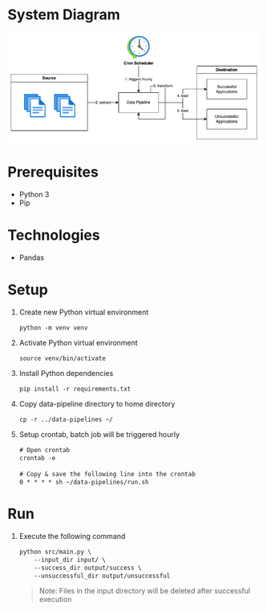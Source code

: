 # System Diagram

<p align="center">
    <img src="diagram.png" alt="diagram"/>
</p>

# Prerequisites
- Python 3
- Pip

# Technologies
- Pandas

# Setup
1. Create new Python virtual environment
    ```
    python -m venv venv
    ```
2. Activate Python virtual environment
    ```
    source venv/bin/activate
    ```
3. Install Python dependencies
    ```
    pip install -r requirements.txt
    ```
4. Copy data-pipeline directory to home directory
    ```
    cp -r ../data-pipelines ~/
    ```
5. Setup crontab, batch job will be triggered hourly
    ```
    # Open crontab
    crontab -e

    # Copy & save the following line into the crontab
    0 * * * * sh ~/data-pipelines/run.sh
    ```

# Run

1. Execute the following command
    ```
    python src/main.py \
        --input_dir input/ \
        --success_dir output/success \
        --unsuccessful_dir output/unsuccessful
    ```

    > Note: Files in the input directory will be deleted after successful execution